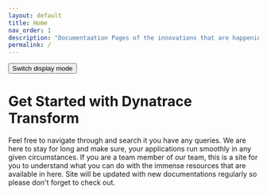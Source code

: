 ```yaml
---
layout: default
title: Home
nav_order: 1
description: "Documentaation Pages of the innovations that are happening in India ACE Services team."
permalink: /
---
```


<button class="btn js-toggle-dark-mode">Switch display mode</button>

<script>
const toggleDarkMode = document.querySelector('.js-toggle-dark-mode');

jtd.addEvent(toggleDarkMode, 'click', function(){
  if (jtd.getTheme() === 'dark') {
    jtd.setTheme('light');
    toggleDarkMode.textContent = 'Switch to dark mode';
  } else {
    jtd.setTheme('dark');
    toggleDarkMode.textContent = 'Return to the light side';
  }
});
</script>

# Get Started with Dynatrace Transform
Feel free to navigate through and search it you have any queries. We are here to stay for long and make sure, your applications run smoothly in any given circumstances. If you are a team member of our team, this is a site for you to understand what you can do with the immense resources that are available in here. Site will be updated with new documentations regularly so please don't forget to check out. 


